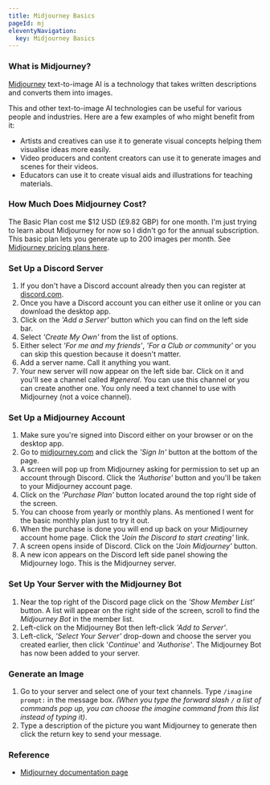 ```yaml
---
title: Midjourney Basics
pageId: mj
eleventyNavigation:
  key: Midjourney Basics
---
```


### What is Midjourney?

[Midjourney](https://www.midjourney.com/home) text-to-image AI is a technology that takes written descriptions and converts them into images.

This and other text-to-image AI technologies can be useful for various people and industries. Here are a few examples of who might benefit from it:

- Artists and creatives can use it to generate visual concepts helping them visualise ideas more easily.
- Video producers and content creators can use it to generate images and scenes for their videos.
- Educators can use it to create visual aids and illustrations for teaching materials.

### How Much Does Midjourney Cost?

The Basic Plan cost me $12 USD (£9.82 GBP) for one month. I'm just trying to learn about Midjourney for now so I didn't go for the annual subscription. This basic plan lets you generate up to 200 images per month. See [Midjourney pricing plans here](https://docs.midjourney.com/docs/plans).

### Set Up a Discord Server

1. If you don't have a Discord account already then you can register at [discord.com](https://discord.com).
2. Once you have a Discord account you can either use it online or you can download the desktop app.
3. Click on the _'Add a Server'_ button which you can find on the left side bar.
4. Select _'Create My Own'_ from the list of options.
5. Either select _'For me and my friends'_, _'For a Club or community'_ or you can skip this question because it doesn't matter.
6. Add a server name. Call it anything you want.
7. Your new server will now appear on the left side bar. Click on it and you'll see a channel called _#general_. You can use this channel or you can create another one. You only need a text channel to use with Midjourney (not a voice channel).

### Set Up a Midjourney Account

1. Make sure you're signed into Discord either on your browser or on the desktop app.
2. Go to [midjourney.com](https://www.midjourney.com/home) and click the _'Sign In'_ button at the bottom of the page.
3. A screen will pop up from Midjourney asking for permission to set up an account through Discord. Click the _'Authorise'_ button and you'll be taken to your Midjourney account page.
4. Click on the _'Purchase Plan'_ button located around the top right side of the screen.
5. You can choose from yearly or monthly plans. As mentioned I went for the basic monthly plan just to try it out.
6. When the purchase is done you will end up back on your Midjourney account home page. Click the _'Join the Discord to start creating'_ link.
7. A screen opens inside of Discord. Click on the _'Join Midjourney'_ button.
8. A new icon appears on the Discord left side panel showing the Midjourney logo. This is the Midjourney server.

### Set Up Your Server with the Midjourney Bot

1. Near the top right of the Discord page click on the _'Show Member List'_ button. A list will appear on the right side of the screen, scroll to find the _Midjourney Bot_ in the member list.
2. Left-click on the Midjourney Bot then left-click _'Add to Server'_.
3. Left-click, _'Select Your Server'_ drop-down and choose the server you created earlier, then click '_Continue_' and _'Authorise'_. The Midjourney Bot has now been added to your server.

### Generate an Image

1. Go to your server and select one of your text channels. Type `/imagine prompt:` in the message box. _(When you type the forward slash `/` a list of commands pop up, you can choose the imagine command from this list instead of typing it)_.
2. Type a description of the picture you want Midjourney to generate then click the return key to send your message.

### Reference

- [Midjourney documentation page](https://docs.midjourney.com/)

